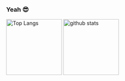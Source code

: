 ### Yeah 😎

<p align="left"> 
  <img alt="Top Langs" height="150px" src="https://github-readme-stats.vercel.app/api/top-langs/?username=melonattacker&layout=compact" />
  <img alt="github stats" height="150px" src="https://github-readme-stats.vercel.app/api?username=melonattacker" />
</p>

